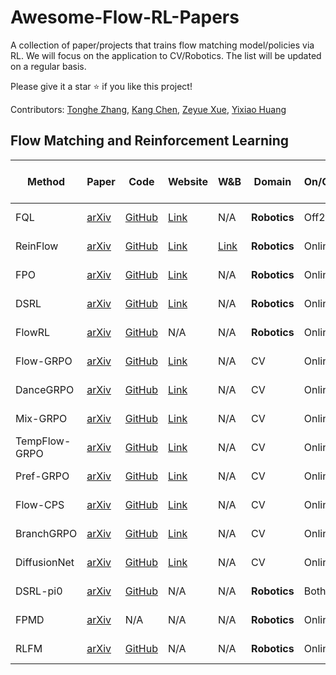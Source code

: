 # Awesome-Flow-RL-Papers
A collection of paper/projects that trains flow matching model/policies via RL. We will focus on the application to CV/Robotics. The list will be updated on a regular basis. 

Please give it a star ⭐ if you like this project! 

Contributors:  [Tonghe Zhang](https://github.com/Tonghe-Zhang), [Kang Chen](https://github.com/chenkang455), [Zeyue Xue](https://xuezeyue.github.io/), [Yixiao Huang](https://github.com/yixiao-huang)

## Flow Matching and Reinforcement Learning

| Method        | Paper                                                  | Code                                                       | Website                                                     | W&B                                                | Domain       | On/Offline | On/Off-policy | Pre-train/Fine-tune   |
|---------------|--------------------------------------------------------|------------------------------------------------------------|-------------------------------------------------------------|----------------------------------------------------|--------------|------------|----------------|-----------------------|
| FQL           | [arXiv](https://arxiv.org/abs/2502.02538)              | [GitHub](https://github.com/seohongpark/fql)               | [Link](https://github.com/seohongpark/fql)                  | N/A                                                | **Robotics** | Off2On     | Off-policy     | Pre-train + Fine-tune |
| ReinFlow      | [arXiv](https://arxiv.org/abs/2505.22094)              | [GitHub](https://github.com/ReinFlow/ReinFlow)             | [Link](https://reinflow.github.io/)                         | [Link](https://wandb.ai/reinflow/projects)         | **Robotics** | Online     | On-policy      | Fine-tune             |
| FPO           | [arXiv](https://arxiv.org/abs/2507.21053)              | [GitHub](https://github.com/akanazawa/fpo)                 | [Link](https://flowreinforce.github.io/)                    | N/A                                                | **Robotics** | Online     | On-policy      | Pre-train             |
| DSRL          | [arXiv](https://arxiv.org/abs/2506.15799)              | [GitHub](https://github.com/ajwagen/dsrl)                  | [Link](https://diffusion-steering.github.io/)               | N/A                                                | **Robotics** | Online     | Off-policy     | Fine-tune             |
| FlowRL        | [arXiv](https://arxiv.org/pdf/2506.12811)              | [GitHub](https://github.com/bytedance/FlowRL)              | N/A                                                         | N/A                                                | **Robotics** | Online     | Off-policy     | Fine-tune             |
| Flow-GRPO     | [arXiv](https://arxiv.org/abs/2505.05470)              | [GitHub](https://github.com/yifan123/flow_grpo)            | [Link](https://gongyeliu.github.io/Flow-GRPO/)              | N/A                                                | CV           | Online     | On-policy      | Fine-tune             |
| DanceGRPO     | [arXiv](https://arxiv.org/abs/2505.07818)              | [GitHub](https://github.com/XueZeyue/DanceGRPO)            | [Link](https://dancegrpo.github.io/)                        | N/A                                                | CV           | Online     | On-policy      | Fine-tune             |
| Mix-GRPO      | [arXiv](https://arxiv.org/pdf/2507.21802)              | [GitHub](https://github.com/Tencent-Hunyuan/MixGRPO)       | [Link](https://tulvgengenr.github.io/MixGRPO-Project-Page/) | N/A                                                | CV           | Online     | On-policy      | Fine-tune             |
| TempFlow-GRPO | [arXiv](https://www.arxiv.org/pdf/2508.04324)          | [GitHub](https://github.com/Shredded-Pork/TempFlow-GRPO)   | [Link](https://tempflowgrpo.github.io/)                     | N/A                                                | CV           | Online     | On-policy      | Fine-tune             |
| Pref-GRPO     | [arXiv](https://arxiv.org/pdf/2508.20751)              | [GitHub](https://github.com/CodeGoat24/Pref-GRPO)          | [Link](https://codegoat24.github.io/UnifiedReward/Pref-GRPO)| N/A                                                | CV           | Online     | On-policy      | Fine-tune             |
| Flow-CPS      | [arXiv](https://arxiv.org/pdf/2509.05952)              | [GitHub](https://github.com/IamCreateAI/FlowCPS)           | [Link](https://github.com/IamCreateAI/FlowCPS)              | N/A                                                | CV           | Online     | On-policy      | Fine-tune             |
| BranchGRPO    | [arXiv](https://arxiv.org/pdf/2509.06040)              | [GitHub](https://github.com/Fredreic1849/BranchGRPO)       | [Link](https://fredreic1849.github.io/BranchGRPO-Webpage/)  | N/A                                                | CV           | Online     | On-policy      | Fine-tune             |
| DiffusionNet  | [arXiv](https://www.arxiv.org/pdf/2509.16117)          | [GitHub](https://research.nvidia.com/labs/dir/DiffusionNFT/)| [Link](https://research.nvidia.com/labs/dir/DiffusionNFT/)  | N/A                                                | CV           | Online     | On-policy      | Fine-tune             |
| DSRL-pi0      | [arXiv](https://arxiv.org/abs/2506.15799)              | [GitHub](https://github.com/nakamotoo/dsrl_pi0)            | N/A                                                         | N/A                                                | **Robotics** | Both       | Off-policy     | Fine-tune             |
| FPMD          | [arXiv](https://arxiv.org/pdf/2507.23675)              | N/A                                                        | N/A                                                         | N/A                                                | **Robotics** | Online     | Off-policy     | Pre-train             |
| RLFM          | [arXiv](https://arxiv.org/abs/2507.15073)              | [GitHub](https://github.com/spfrommer/flowmatching_policy_rl) | N/A                                                       | N/A                                                | **Robotics** | Online     | On-policy      | Fine-tune             |
